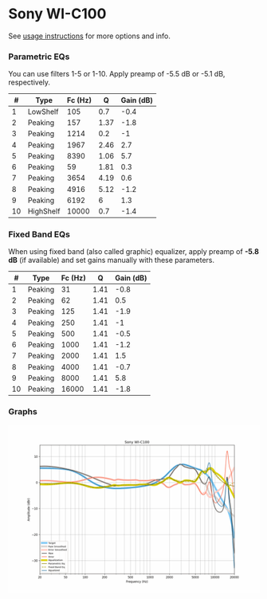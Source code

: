 # Sony WI-C100
See [usage instructions](https://github.com/jaakkopasanen/AutoEq#usage) for more options and info.

### Parametric EQs
You can use filters 1-5 or 1-10. Apply preamp of -5.5 dB or -5.1 dB, respectively.

|   # | Type      |   Fc (Hz) |    Q |   Gain (dB) |
|-----|-----------|-----------|------|-------------|
|   1 | LowShelf  |       105 | 0.7  |        -0.4 |
|   2 | Peaking   |       157 | 1.37 |        -1.8 |
|   3 | Peaking   |      1214 | 0.2  |        -1   |
|   4 | Peaking   |      1967 | 2.46 |         2.7 |
|   5 | Peaking   |      8390 | 1.06 |         5.7 |
|   6 | Peaking   |        59 | 1.81 |         0.3 |
|   7 | Peaking   |      3654 | 4.19 |         0.6 |
|   8 | Peaking   |      4916 | 5.12 |        -1.2 |
|   9 | Peaking   |      6192 | 6    |         1.3 |
|  10 | HighShelf |     10000 | 0.7  |        -1.4 |

### Fixed Band EQs
When using fixed band (also called graphic) equalizer, apply preamp of **-5.8 dB** (if available) and set gains manually with these parameters.

|   # | Type    |   Fc (Hz) |    Q |   Gain (dB) |
|-----|---------|-----------|------|-------------|
|   1 | Peaking |        31 | 1.41 |        -0.8 |
|   2 | Peaking |        62 | 1.41 |         0.5 |
|   3 | Peaking |       125 | 1.41 |        -1.9 |
|   4 | Peaking |       250 | 1.41 |        -1   |
|   5 | Peaking |       500 | 1.41 |        -0.5 |
|   6 | Peaking |      1000 | 1.41 |        -1.2 |
|   7 | Peaking |      2000 | 1.41 |         1.5 |
|   8 | Peaking |      4000 | 1.41 |        -0.7 |
|   9 | Peaking |      8000 | 1.41 |         5.8 |
|  10 | Peaking |     16000 | 1.41 |        -1.8 |

### Graphs
![](./Sony%20WI-C100.png)
